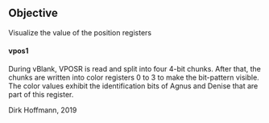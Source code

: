 ## Objective

Visualize the value of the position registers 

#### vpos1

During vBlank, VPOSR is read and split into four 4-bit chunks. After that, the chunks are written into color registers 0 to 3 to make the bit-pattern visible. The color values exhibit the identification bits of Agnus and Denise that are part of this register.

Dirk Hoffmann, 2019
